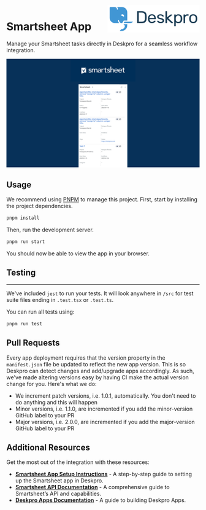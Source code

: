 <img align="right" alt="Deskpro Logo" src="./docs/assets/deskpro-logo.svg" />

# Smartsheet App
Manage your Smartsheet tasks directly in Deskpro for a seamless workflow integration.

![Screenshot of the Smartsheet App](./docs/assets/smartsheet-app-screenshot.jpg)

## **Usage**
We recommend using [PNPM](https://pnpm.io/) to manage this project. First, start by installing the project 
dependencies.

```bash
pnpm install
```

Then, run the development server.

```bash
pnpm run start
```

You should now be able to view the app in your browser.

## **Testing**
---

We've included `jest` to run your tests. It will look anywhere in `/src` for test suite files ending in `.test.tsx` or `.test.ts`.

You can run all tests using:

```bash
pnpm run test
```

## **Pull Requests**
Every app deployment requires that the version property in the `manifest.json` file be updated to reflect the new app version. This is so Deskpro can detect changes and add/upgrade apps accordingly. As such, we've made altering versions easy by having CI make the actual version change for you. Here's what we do:

* We increment patch versions, i.e. 1.0.1, automatically. You don't need to do anything and this will happen
* Minor versions, i.e. 1.1.0, are incremented if you add the minor-version GitHub label to your PR
* Major versions, i.e. 2.0.0, are incremented if you add the major-version GitHub label to your PR

## **Additional Resources**

Get the most out of the integration with these resources:

- **[Smartsheet App Setup Instructions](./SETUP.md)** - A step-by-step guide to setting up the Smartsheet app in Deskpro.
- **[Smartsheet API Documentation](https://smartsheet.redoc.ly/)** - A comprehensive guide to Smartsheet’s API and capabilities.
- **[Deskpro Apps Documentation](https://support.deskpro.com/ga/guides/developers/anatomy-of-an-app)** - A guide to building Deskpro Apps.
